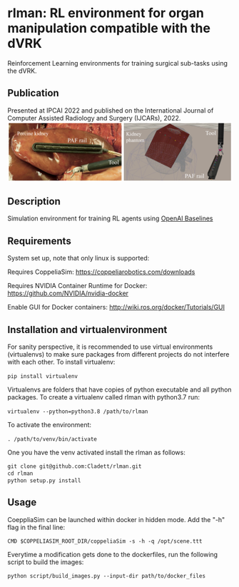 # rlman: RL environment for organ manipulation compatible with the dVRK
Reinforcement Learning environments for training surgical sub-tasks using the dVRK.

## Publication
Presented at IPCAI 2022 and published on the International Journal of Computer Assisted Radiology and Surgery (IJCARs), 2022.
![Alt text](/images/pickplace.png?raw=true "Optional Title")

## Description
Simulation environment for training RL agents using [OpenAI Baselines](https://github.com/openai/baselines)

## Requirements
System set up, note that only linux is supported:

Requires CoppeliaSim: https://coppeliarobotics.com/downloads

Requires NVIDIA Container Runtime for Docker: https://github.com/NVIDIA/nvidia-docker

Enable GUI for Docker containers: http://wiki.ros.org/docker/Tutorials/GUI

## Installation and virtualenvironment 
For sanity perspective, it is recommended to use virtual environments (virtualenvs) to make sure packages from different projects do not interfere with each other. 
To install virtualenv:

`pip install virtualenv`

Virtualenvs are folders that have copies of python executable and all python packages. To create a virtualenv called rlman with python3.7 run:

`virtualenv --python=python3.8 /path/to/rlman`

To activate the environment:

`. /path/to/venv/bin/activate`

One you have the venv activated install the rlman as follows:
```
git clone git@github.com:Cladett/rlman.git
cd rlman
python setup.py install
```

## Usage
CoeppliaSim can be launched within docker in hidden mode. Add the "-h" flag in the final line:

```
CMD $COPPELIASIM_ROOT_DIR/coppeliaSim -s -h -q /opt/scene.ttt 
```

Everytime a modification gets done to the dockerfiles, run the following script to build the images:

```
python script/build_images.py --input-dir path/to/docker_files
```
